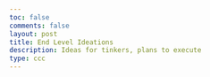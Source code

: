 ```yaml
---
toc: false
comments: false
layout: post
title: End Level Ideations
description: Ideas for tinkers, plans to execute
type: ccc
---
```

